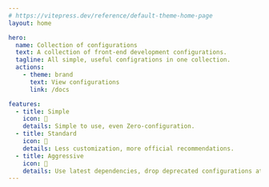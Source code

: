 ```yaml
---
# https://vitepress.dev/reference/default-theme-home-page
layout: home

hero:
  name: Collection of configurations
  text: A collection of front-end development configurations.
  tagline: All simple, useful configrations in one collection.
  actions:
    - theme: brand
      text: View configurations
      link: /docs

features:
  - title: Simple
    icon: 🍳
    details: Simple to use, even Zero-configuration.
  - title: Standard
    icon: 🍔
    details: Less customization, more official recommendations.
  - title: Aggressive
    icon: 🍭
    details: Use latest dependencies, drop deprecated configurations at the first time.
---
```

